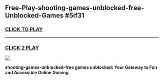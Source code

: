 
## Free-Play-shooting-games-unblocked-free-Unblocked-Games #5if31
<h3>
<a href="https://news.freeplayer.one?title=shooting-games-unblocked-free&ref=8M">CLICK TO PLAY</a></h3>
<hr>

<h3>
<a href="https://news.freeplayer.one?title=shooting-games-unblocked-free&ref=8M">CLICK 2 PLAY</a>
  
</h3>

<a href="https://news.freeplayer.one?title=shooting-games-unblocked-free&ref=8M"><img src="https://clearcache.store/games.png"></a>


**shooting-games-unblocked-free games unblocked: Your Gateway to Fun and Accessible Online Gaming**
